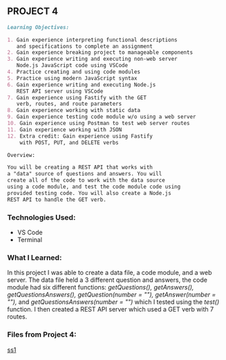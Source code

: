 ## PROJECT 4

```markdown
Learning Objectives:

1. Gain experience interpreting functional descriptions
   and specifications to complete an assignment
2. Gain experience breaking project to manageable components
3. Gain experience writing and executing non-web server 
   Node.js JavaScript code using VSCode
4. Practice creating and using code modules
5. Practice using modern JavaScript syntax
6. Gain experience writing and executing Node.js 
   REST API server using VSCode
7. Gain experience using Fastify with the GET
   verb, routes, and route parameters
8. Gain experience working with static data
9. Gain experience testing code module w/o using a web server
10. Gain experience using Postman to test web server routes
11. Gain experience working with JSON
12. Extra credit: Gain experience using Fastify 
    with POST, PUT, and DELETE verbs

Overview: 

You will be creating a REST API that works with
a "data" source of questions and answers. You will 
create all of the code to work with the data source
using a code module, and test the code module code using 
provided testing code. You will also create a Node.js 
REST API to handle the GET verb. 

```

### Technologies Used:
- VS Code
- Terminal


### What I Learned:
In this project I was able to create a data file, a code module, and a web server. The data file held a 3 different question and answers, the code module had six different functions: *getQuestions(), getAnswers(), getQuestionsAnswers(), getQuestion(number = ""), getAnswer(number = ""),* and *getQuestionsAnswers(number = "")* which I tested using the *test()* function. I then created a REST API server which used a GET verb with 7 routes. 

### Files from Project 4:

[ss1](project4.png)
